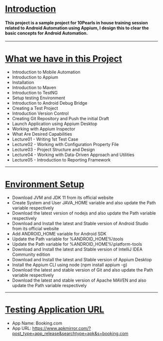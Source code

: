 # <u>Introduction</u>
#### This project is a sample project for 10Pearls in house training session related to Android Automation using Appium, I design this to clear the basic concepts for Android Automation.
***
# <u>What we have in this Project</u>
* Introduction to Mobile Automation
* Introduction to Appium
* Installation
* Introduction to Maven
* Introduction to TestNG
* Setup testing Environment
* Introduction to Android Debug Bridge
* Creating a Test Project
* Introduction Version Control
* Creating Git Repository and Push the initial Draft
* Launch Application using Appium Desktop
* Working with Appium Inspector
* What Are Desired Capabilities
* Lecture01 - Writing 1st Test Case
* Lecture02 - Working with Configuration Property File
* Lecture03 - Project Structure and Design
* Lecture04 - Working with Data-Driven Approach and Utilities
* Lecture05 - Introduction to Reporting Framework
***
# <u>Environment Setup</u>
* Download JVM and JDK 11 from its official website
* Create System and User JAVA_HOME variable and also update the Path variable respectively
* Download the latest version of nodejs and also update the Path variable respectively
* Download and Install the latest and Stable version of Android Studio from its official website
* Add ANDROID_HOME variable for Android SDK
* Update the Path variable for %ANDROID_HOME%\tools
* Update the Path variable for %ANDROID_HOME%\platform-tools
* Download and Install the latest and Stable version of IntelliJ IDEA Community edition
* Download and Install the latest and Stable version of Appium Desktop
* Install the Appium CLI using node (npm install appium -g)
* Download the latest and stable version of Git and also update the Path variable respectively
* Download the latest and stable version of Apache MAVEN and also update the Path variable respectively
***
# <u>Testing Application URL</u>
* App Name: Booking.com
* App URL: https://www.apkmirror.com/?post_type=app_release&searchtype=apk&s=booking.com